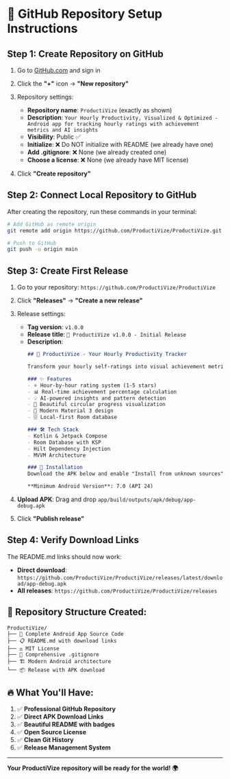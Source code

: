 # 🚀 GitHub Repository Setup Instructions

## **Step 1: Create Repository on GitHub**

1. Go to [GitHub.com](https://github.com) and sign in
2. Click the **"+"** icon → **"New repository"**
3. Repository settings:
   - **Repository name**: `ProductiVize` (exactly as shown)
   - **Description**: `Your Hourly Productivity, Visualized & Optimized - Android app for tracking hourly ratings with achievement metrics and AI insights`
   - **Visibility**: Public ✅
   - **Initialize**: ❌ Do NOT initialize with README (we already have one)
   - **Add .gitignore**: ❌ None (we already created one)
   - **Choose a license**: ❌ None (we already have MIT license)

4. Click **"Create repository"**

## **Step 2: Connect Local Repository to GitHub**

After creating the repository, run these commands in your terminal:

```bash
# Add GitHub as remote origin
git remote add origin https://github.com/ProductiVize/ProductiVize.git

# Push to GitHub
git push -u origin main
```

## **Step 3: Create First Release**

1. Go to your repository: `https://github.com/ProductiVize/ProductiVize`
2. Click **"Releases"** → **"Create a new release"**
3. Release settings:
   - **Tag version**: `v1.0.0`
   - **Release title**: `🎉 ProductiVize v1.0.0 - Initial Release`
   - **Description**:
     ```markdown
     ## 🌟 ProductiVize - Your Hourly Productivity Tracker
     
     Transform your hourly self-ratings into visual achievement metrics!
     
     ### ✨ Features
     - ⭐ Hour-by-hour rating system (1-5 stars)
     - 📊 Real-time achievement percentage calculation
     - 💡 AI-powered insights and pattern detection
     - 🎨 Beautiful circular progress visualization
     - 📱 Modern Material 3 design
     - 🗄️ Local-first Room database
     
     ### 🛠 Tech Stack
     - Kotlin & Jetpack Compose
     - Room Database with KSP
     - Hilt Dependency Injection
     - MVVM Architecture
     
     ### 📱 Installation
     Download the APK below and enable "Install from unknown sources" in Android settings.
     
     **Minimum Android Version**: 7.0 (API 24)
     ```

4. **Upload APK**: Drag and drop `app/build/outputs/apk/debug/app-debug.apk`
5. Click **"Publish release"**

## **Step 4: Verify Download Links**

The README.md links should now work:
- **Direct download**: `https://github.com/ProductiVize/ProductiVize/releases/latest/download/app-debug.apk`
- **All releases**: `https://github.com/ProductiVize/ProductiVize/releases`

## **🎯 Repository Structure Created:**

```
ProductiVize/
├── 📱 Complete Android App Source Code
├── 📋 README.md with download links  
├── ⚖️ MIT License
├── 🚫 Comprehensive .gitignore
├── 🏗️ Modern Android architecture
└── 📦 Release with APK download
```

## **🔥 What You'll Have:**

1. ✅ **Professional GitHub Repository**
2. ✅ **Direct APK Download Links**  
3. ✅ **Beautiful README with badges**
4. ✅ **Open Source License**
5. ✅ **Clean Git History**
6. ✅ **Release Management System**

---

**Your ProductiVize repository will be ready for the world! 🌍** 